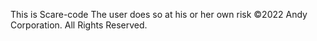 This is Scare-code
The user does so at his or her own risk
©2022 Andy Corporation. All Rights Reserved.
